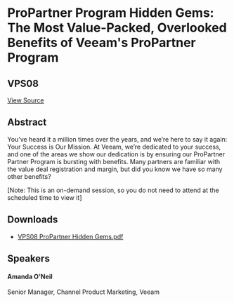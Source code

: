 # ProPartner Program Hidden Gems: The Most Value-Packed, Overlooked Benefits of Veeam's ProPartner Program
## VPS08
[View Source](https://connect.veeam.com/flow/veeam/veeamon2023/attendeeportal/page/sessioncatalog/session/1679967006141001hZVF)

## Abstract
You’ve heard it a million times over the years, and we’re here to say it again: Your Success is Our Mission. At Veeam, we’re dedicated to your success, and one of the areas we show our dedication is by ensuring our ProPartner Partner Program is bursting with benefits. Many partners are familiar with the value deal registration and margin, but did you know we have so many other benefits?

[Note: This is an on-demand session, so you do not need to attend at the scheduled time to view it]


## Downloads
- [VPS08 ProPartner Hidden Gems.pdf](<./files/VPS08 ProPartner Hidden Gems.pdf>)

## Speakers
#### Amanda O'Neil
Senior Manager, Channel Product Marketing, Veeam